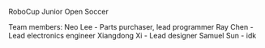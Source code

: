 RoboCup Junior Open Soccer

Team members:
Neo Lee - Parts purchaser, lead programmer
Ray Chen - Lead electronics engineer
Xiangdong Xi - Lead designer
Samuel Sun - idk

